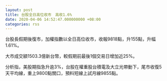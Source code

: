 ```yaml
---
layout: post
title: 台股全日高位收市　高收1.6%
date: 2020-04-06 14:52:47.000000000 +08:00
categories: rss
---
```


台股長假期後復市，加權指數以全日高位收市，收報9818點，升155點，升幅1.61%。

大市成交額1503.3億新台幣，較假期前最後1個交易日增加近25%。

分析指，美股期指急升逾3%，台股在權重股台積電及大立光帶動下，尾市收復5天平均線，重上9800點關口，預料短線上試月線9855點。
